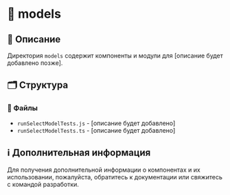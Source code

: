 # 📁 models

## 📝 Описание
Директория `models` содержит компоненты и модули для [описание будет добавлено позже].

## 🗂️ Структура

### 📄 Файлы

- `runSelectModelTests.js` - [описание будет добавлено]
- `runSelectModelTests.ts` - [описание будет добавлено]

## ℹ️ Дополнительная информация

Для получения дополнительной информации о компонентах и их использовании, пожалуйста, обратитесь к документации или свяжитесь с командой разработки.
